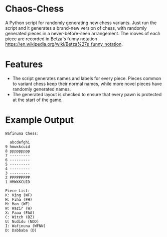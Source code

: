 # Chaos-Chess
A Python script for randomly generating new chess variants. Just run the script and it generates a brand-new version of chess, with randomly generated pieces in a never-before-seen arrangement. The moves of each piece are recorded in Betza's funny notation <https://en.wikipedia.org/wiki/Betza%27s_funny_notation>.

# Features
* The script generates names and labels for every piece. Pieces common to variant chess keep their normal names, while more novel pieces have randomly generated names.
* The generated layout is checked to ensure that every pawn is protected at the start of the game.

# Example Output
```
Wafinuna Chess:

  abcdefghi
9 hmwxkcuid
8 ppppppppp
7 ---------
6 ---------
5 ---------
4 ---------
3 ---------
2 PPPPPPPPP
1 HMWXKCUID

Piece List:
K: King (WF)
H: Fiha (FH)
M: Man (WF)
W: Wazir (W)
X: Faaa (FAA)
C: Witch (BZ)
U: Nudidu (NDD)
I: Wafinuna (WFNN)
D: Dabbaba (D)

```
